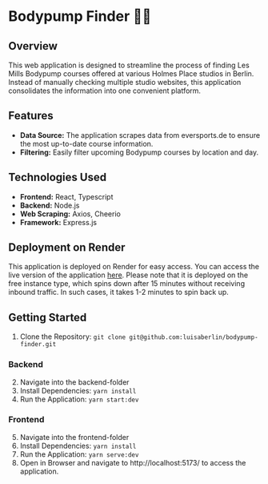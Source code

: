 # Bodypump Finder 🏋️‍♀️

## Overview

This web application is designed to streamline the process of finding Les Mills Bodypump courses offered at various Holmes Place studios in Berlin. Instead of manually checking multiple studio websites, this application consolidates the information into one convenient platform.

## Features

- **Data Source:** The application scrapes data from eversports.de to ensure the most up-to-date course information.
- **Filtering:** Easily filter upcoming Bodypump courses by location and day.

## Technologies Used

- **Frontend:** React, Typescript
- **Backend:** Node.js
- **Web Scraping:** Axios, Cheerio
- **Framework:** Express.js

## Deployment on Render

This application is deployed on Render for easy access. You can access the live version of the application [here](https://bodypump-finder-ui.onrender.com/). Please note that it is deployed on the free instance type, which spins down after 15 minutes without receiving inbound traffic. In such cases, it takes 1-2 minutes to spin back up.

## Getting Started

1. Clone the Repository: `git clone git@github.com:luisaberlin/bodypump-finder.git`

### Backend

2. Navigate into the backend-folder
3. Install Dependencies: `yarn install`
4. Run the Application: `yarn start:dev`

### Frontend

5. Navigate into the frontend-folder
6. Install Dependencies: `yarn install`
7. Run the Application: `yarn serve:dev`
8. Open in Browser and navigate to http://localhost:5173/ to access the application.
